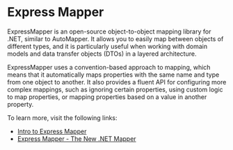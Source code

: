 # Express Mapper

ExpressMapper is an open-source object-to-object mapping library for .NET, similar to AutoMapper. It allows you to easily map between objects of different types, and it is particularly useful when working with domain models and data transfer objects (DTOs) in a layered architecture.

ExpressMapper uses a convention-based approach to mapping, which means that it automatically maps properties with the same name and type from one object to another. It also provides a fluent API for configuring more complex mappings, such as ignoring certain properties, using custom logic to map properties, or mapping properties based on a value in another property.

To learn more, visit the following links:

- [Intro to Express Mapper](https://expressmapper.org/)
- [Express Mapper - The New .NET Mapper](https://www.codeproject.com/Tips/1009198/Expressmapper-The-New-NET-Mapper)
